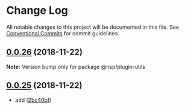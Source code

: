 # Change Log

All notable changes to this project will be documented in this file.
See [Conventional Commits](https://conventionalcommits.org) for commit guidelines.

## [0.0.26](https://github.com/BarryYan/nsp/compare/@nsp/plugin-utils@0.0.25...@nsp/plugin-utils@0.0.26) (2018-11-22)

**Note:** Version bump only for package @nsp/plugin-utils





## [0.0.25](https://github.com/BarryYan/nsp/compare/@nsp/plugin-utils@0.0.24...@nsp/plugin-utils@0.0.25) (2018-11-22)


* add ([2bc40bf](https://github.com/BarryYan/nsp/commit/2bc40bf))
